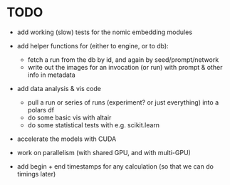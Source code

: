 # TODO

- add working (slow) tests for the nomic embedding modules

- add helper functions for (either to engine, or to db):

  - fetch a run from the db by id, and again by seed/prompt/network
  - write out the images for an invocation (or run) with prompt & other info in
    metadata

- add data analysis & vis code

  - pull a run or series of runs (experiment? or just everything) into a polars
    df
  - do some basic vis with altair
  - do some statistical tests with e.g. scikit.learn

- accelerate the models with CUDA

- work on parallelism (with shared GPU, and with multi-GPU)

- add begin + end timestamps for any calculation (so that we can do timings
  later)
